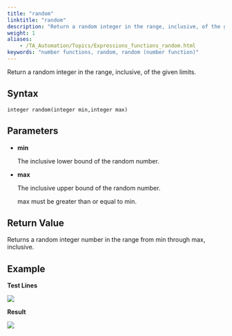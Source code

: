 ```yaml
--- 
title: "random"
linktitle: "random"
description: "Return a random integer in the range, inclusive, of the given limits."
weight: 1
aliases: 
    - /TA_Automation/Topics/Expressions_functions_random.html
keywords: "number functions, random, random (number function)"
---
```


Return a random integer in the range, inclusive, of the given limits.

## Syntax

`integer random(integer min,integer max)`

## Parameters

-   **min**

    The inclusive lower bound of the random number.

-   **max**

    The inclusive upper bound of the random number.

    max must be greater than or equal to min.


## Return Value

Returns a random integer number in the range from min through max, inclusive.

## Example

**Test Lines**

![](/images/TA_Automation/Images/automationguide_numberfunction_random_pgm.png)

**Result**

![](/images/TA_Automation/Images/automationguide_numberfunction_random_res.png)


